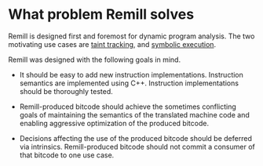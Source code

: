 # What problem Remill solves

Remill is designed first and foremost for dynamic program analysis. The two motivating use cases are [taint tracking](https://en.wikipedia.org/wiki/Taint_checking), and [symbolic execution](https://en.wikipedia.org/wiki/Symbolic_execution). 



Remill was designed with the following goals in mind.

- It should be easy to add new instruction implementations. Instruction semantics are implemented using C++. Instruction implementations should be thoroughly tested.

- Remill-produced bitcode should achieve the sometimes conflicting goals of maintaining the semantics of the translated machine code and enabling aggressive optimization of the produced bitcode.

- Decisions affecting the use of the produced bitcode should be deferred via intrinsics. Remill-produced bitcode should not commit a consumer of that bitcode to one use case.
